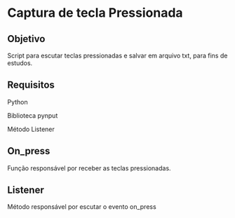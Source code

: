 # Captura de tecla Pressionada

<h2>Objetivo</h2>
Script para escutar teclas pressionadas e salvar em arquivo txt, para fins de estudos.

<h2>Requisitos</h2>
<p>Python</p>
<p>Biblioteca pynput</p>
<p>Método Listener</p>

<h2>On_press</h2>
Função responsável por receber as teclas pressionadas.

<h2>Listener</h2>
Método responsável por escutar o evento on_press




